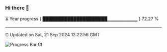 ### Hi there 👋

⏳ Year progress { █████████████████████▁▁▁▁▁▁▁▁▁ } 72.27 %

---

⏰ Updated on Sat, 21 Sep 2024 12:22:56 GMT

![Progress Bar CI](https://github.com/liununu/liununu/workflows/Progress%20Bar%20CI/badge.svg)
